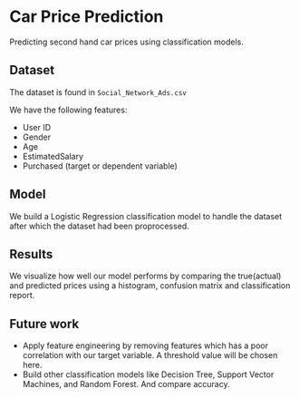 # Car Price Prediction
Predicting second hand car prices using classification models.

## Dataset
The dataset is found in `Social_Network_Ads.csv`

We have the following features:
* User ID
* Gender
* Age
* EstimatedSalary
* Purchased (target or dependent variable)

## Model
We build a Logistic Regression classification model to handle the dataset after which the dataset had been proprocessed.

## Results
We visualize how well our model performs by comparing the true(actual) and predicted prices using a histogram, confusion matrix and classification report.

## Future work
* Apply feature engineering by removing features which has a poor correlation with our target variable. A threshold value will be chosen here.
* Build other classification models like Decision Tree, Support Vector Machines, and Random Forest. And compare accuracy.